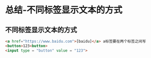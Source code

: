 # 总结-不同标签显示文本的方式
## 不同标签显示文本的方式

```html
<a href="https://www.baidu.com">[baidu]</a> a标签要在两个标签之间写
<button>123<button>
<input type = "button" value = "123">
```
